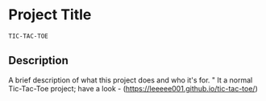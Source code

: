 # Project Title
    TIC-TAC-TOE
## Description
A brief description of what this project does and who it's for.
   " It a normal Tic-Tac-Toe project;
    have a look - (https://leeeee001.github.io/tic-tac-toe/)

